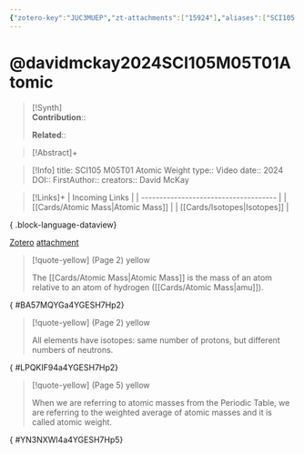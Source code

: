 ```yaml
---
{"zotero-key":"JUC3MUEP","zt-attachments":["15924"],"aliases":["SCI105 M05T01 Atomic Weight"],"keywords":["✅"],"FirstAuthor":"[[ David McKay]]","tags":["source/video","Uni/SCI105"],"dg-publish":true,"permalink":"/sources/davidmckay2024-sci-105-m05-t01-atomic/","dgPassFrontmatter":true}
---
```


# @davidmckay2024SCI105M05T01Atomic

>[!Synth]  
>**Contribution**::  
>  
>**Related**:: 
>  

> [!Abstract]+
> 

> [!Info]
> title: SCI105 M05T01 Atomic Weight
> type:: Video 
> date:: 2024
> DOI:: 
> FirstAuthor:: 
> creators:: David McKay

> [!Links]+
>  | Incoming Links                        |
> | ------------------------------------- |
> | [[Cards/Atomic Mass\|Atomic Mass]] |
> | [[Cards/Isotopes\|Isotopes]]       |
> 
{ .block-language-dataview}


[Zotero](zotero://select/library/items/JUC3MUEP) [attachment](<file:///Users/nathanmaxwell/Zotero/storage/4YGESH7H/David%20McKay%20-%202024%20-%20SCI105%20M05T01%20Atomic%20Weight.pdf>)

> [!quote-yellow] (Page 2) yellow
> 
> The [[Cards/Atomic Mass\|Atomic Mass]] is the mass of an atom relative to an atom of hydrogen ([[Cards/Atomic Mass\|amu]]).
>
{ #BA57MQYGa4YGESH7Hp2}


> [!quote-yellow] (Page 2) yellow
> 
> All elements have isotopes: same number of protons, but different numbers of neutrons.
>
{ #LPQKIF94a4YGESH7Hp2}


> [!quote-yellow] (Page 5) yellow
> 
> When we are referring to atomic masses from the Periodic Table, we are referring to the weighted average of atomic masses and it is called atomic weight.
>
{ #YN3NXWI4a4YGESH7Hp5}

